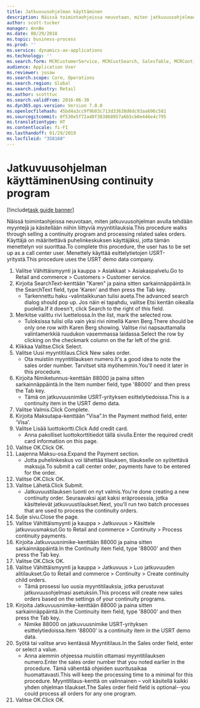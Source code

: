 ```yaml
---
title: Jatkuvuusohjelman käyttäminen
description: Näissä toimintaohjeissa neuvotaan, miten jatkuvuusohjelman avulla tehdään myyntejä ja käsitellään niihin liittyviä myyntitilauksia.
author: scott-tucker
manager: AnnBe
ms.date: 08/29/2018
ms.topic: business-process
ms.prod: ''
ms.service: dynamics-ax-applications
ms.technology: ''
ms.search.form: MCRCustomerService, MCRCustSearch, SalesTable, MCRContinuityCustInfo, MCRCustPaymLookup, CreditCardTokenization, CreditCardLookup, MCRSalesOrderRecap
audience: Application User
ms.reviewer: josaw
ms.search.scope: Core, Operations
ms.search.region: Global
ms.search.industry: Retail
ms.author: scotttuc
ms.search.validFrom: 2016-06-30
ms.dyn365.ops.version: Version 7.0.0
ms.openlocfilehash: 45bd4a3cc9f9b03c713d33638d6dc93aa696c581
ms.sourcegitcommit: 0f530e5f72a40f383868957a6b5cb0e446e4c795
ms.translationtype: HT
ms.contentlocale: fi-FI
ms.lasthandoff: 01/29/2019
ms.locfileid: "358160"
---
```

# <a name="using-continuity-program"></a><span data-ttu-id="fd41e-103">Jatkuvuusohjelman käyttäminen</span><span class="sxs-lookup"><span data-stu-id="fd41e-103">Using continuity program</span></span>

[!include[task guide banner](../includes/task-guide-banner.md)]

<span data-ttu-id="fd41e-104">Näissä toimintaohjeissa neuvotaan, miten jatkuvuusohjelman avulla tehdään myyntejä ja käsitellään niihin liittyviä myyntitilauksia.</span><span class="sxs-lookup"><span data-stu-id="fd41e-104">This procedure walks through selling a continuity program and processing related sales orders.</span></span> <span data-ttu-id="fd41e-105">Käyttäjä on määritettävä puhelinkeskuksen käyttäjäksi, jotta tämän menettelyn voi suorittaa.</span><span class="sxs-lookup"><span data-stu-id="fd41e-105">To complete this procedure, the user has to be set up as a call center user.</span></span> <span data-ttu-id="fd41e-106">Menettely käyttää esittelytietojen USRT-yritystä.</span><span class="sxs-lookup"><span data-stu-id="fd41e-106">This procedure uses the USRT demo data company.</span></span>

1. <span data-ttu-id="fd41e-107">Valitse Vähittäismyynti ja kauppa > Asiakkaat > Asiakaspalvelu.</span><span class="sxs-lookup"><span data-stu-id="fd41e-107">Go to Retail and commerce > Customers > Customer service.</span></span>
2. <span data-ttu-id="fd41e-108">Kirjoita SearchText-kenttään "Karen" ja paina sitten sarkainnäppäintä.</span><span class="sxs-lookup"><span data-stu-id="fd41e-108">In the SearchText field, type 'Karen' and then press the Tab key.</span></span>
    * <span data-ttu-id="fd41e-109">Tarkennettu haku -valintaikkunan tulisi aueta.</span><span class="sxs-lookup"><span data-stu-id="fd41e-109">The advanced search dialog should pop up.</span></span> <span data-ttu-id="fd41e-110">Jos näin ei tapahdu, valitse Etsi kentän oikealla puolella.</span><span class="sxs-lookup"><span data-stu-id="fd41e-110">If it doesn't, click Search to the right of this field.</span></span>  
3. <span data-ttu-id="fd41e-111">Merkitse valittu rivi luettelossa.</span><span class="sxs-lookup"><span data-stu-id="fd41e-111">In the list, mark the selected row.</span></span>
    * <span data-ttu-id="fd41e-112">Tuloksissa tulisi olla vain yksi rivi nimellä Karen Berg.</span><span class="sxs-lookup"><span data-stu-id="fd41e-112">There should be only one row with Karen Berg showing.</span></span> <span data-ttu-id="fd41e-113">Valitse rivi napsauttamalla valintamerkkiä ruudukon vasemmassa laidassa.</span><span class="sxs-lookup"><span data-stu-id="fd41e-113">Select the row by clicking on the checkmark column on the far left of the grid.</span></span>  
4. <span data-ttu-id="fd41e-114">Klikkaa Valitse.</span><span class="sxs-lookup"><span data-stu-id="fd41e-114">Click Select.</span></span>
5. <span data-ttu-id="fd41e-115">Valitse Uusi myyntitilaus.</span><span class="sxs-lookup"><span data-stu-id="fd41e-115">Click New sales order.</span></span>
    * <span data-ttu-id="fd41e-116">Ota muistiin myyntitilauksen numero.</span><span class="sxs-lookup"><span data-stu-id="fd41e-116">It's a good idea to note the sales order number.</span></span> <span data-ttu-id="fd41e-117">Tarvitset sitä myöhemmin.</span><span class="sxs-lookup"><span data-stu-id="fd41e-117">You'll need it later in this procedure.</span></span>  
6. <span data-ttu-id="fd41e-118">Kirjoita Nimiketunnus-kenttään 88000 ja paina sitten sarkainnäppäintä.</span><span class="sxs-lookup"><span data-stu-id="fd41e-118">In the Item number field, type '88000' and then press the Tab key.</span></span>
    * <span data-ttu-id="fd41e-119">Tämä on jatkuvuusnimike USRT-yrityksen esittelytiedoissa.</span><span class="sxs-lookup"><span data-stu-id="fd41e-119">This is a continuity item in the USRT demo data.</span></span>  
7. <span data-ttu-id="fd41e-120">Valitse Valmis.</span><span class="sxs-lookup"><span data-stu-id="fd41e-120">Click Complete.</span></span>
8. <span data-ttu-id="fd41e-121">Kirjoita Maksutapa-kenttään "Visa".</span><span class="sxs-lookup"><span data-stu-id="fd41e-121">In the Payment method field, enter 'Visa'.</span></span>
9. <span data-ttu-id="fd41e-122">Valitse Lisää luottokortti.</span><span class="sxs-lookup"><span data-stu-id="fd41e-122">Click Add credit card.</span></span>
    * <span data-ttu-id="fd41e-123">Anna pakolliset luottokorttitiedot tällä sivulla.</span><span class="sxs-lookup"><span data-stu-id="fd41e-123">Enter the required credit card information on this page.</span></span>  
10. <span data-ttu-id="fd41e-124">Valitse OK.</span><span class="sxs-lookup"><span data-stu-id="fd41e-124">Click OK.</span></span>
11. <span data-ttu-id="fd41e-125">Laajenna Maksu-osa.</span><span class="sxs-lookup"><span data-stu-id="fd41e-125">Expand the Payment section.</span></span>
    * <span data-ttu-id="fd41e-126">Jotta puhelinkeskus voi lähettää tilauksen, tilaukselle on syötettävä maksuja.</span><span class="sxs-lookup"><span data-stu-id="fd41e-126">To submit a call center order, payments have to be entered for the order.</span></span>  
12. <span data-ttu-id="fd41e-127">Valitse OK.</span><span class="sxs-lookup"><span data-stu-id="fd41e-127">Click OK.</span></span>
13. <span data-ttu-id="fd41e-128">Valitse Lähetä.</span><span class="sxs-lookup"><span data-stu-id="fd41e-128">Click Submit.</span></span>
    * <span data-ttu-id="fd41e-129">Jatkuvuustilauksen luonti on nyt valmis.</span><span class="sxs-lookup"><span data-stu-id="fd41e-129">You're done creating a new continuity order.</span></span> <span data-ttu-id="fd41e-130">Seuraavaksi ajat kaksi eräprosessia, jotka käsittelevät jatkuvuustilaukset.</span><span class="sxs-lookup"><span data-stu-id="fd41e-130">Next, you'll run two batch processes that are used to process the continuity orders.</span></span>  
14. <span data-ttu-id="fd41e-131">Sulje sivu.</span><span class="sxs-lookup"><span data-stu-id="fd41e-131">Close the page.</span></span>
15. <span data-ttu-id="fd41e-132">Valitse Vähittäismyynti ja kauppa > Jatkuvuus > Käsittele jatkuvuusmaksut.</span><span class="sxs-lookup"><span data-stu-id="fd41e-132">Go to Retail and commerce > Continuity > Process continuity payments.</span></span>
16. <span data-ttu-id="fd41e-133">Kirjoita Jatkuvuusnimike-kenttään 88000 ja paina sitten sarkainnäppäintä.</span><span class="sxs-lookup"><span data-stu-id="fd41e-133">In the Continuity item field, type '88000' and then press the Tab key.</span></span>
17. <span data-ttu-id="fd41e-134">Valitse OK.</span><span class="sxs-lookup"><span data-stu-id="fd41e-134">Click OK.</span></span>
18. <span data-ttu-id="fd41e-135">Valitse Vähittäismyynti ja kauppa > Jatkuvuus > Luo jatkuvuuden alitilaukset.</span><span class="sxs-lookup"><span data-stu-id="fd41e-135">Go to Retail and commerce > Continuity > Create continuity child orders.</span></span>
    * <span data-ttu-id="fd41e-136">Tämä prosessi luo uusia myyntitilauksia, jotka perustuvat jatkuvuusohjelmasi asetuksiin.</span><span class="sxs-lookup"><span data-stu-id="fd41e-136">This process will create new sales orders based on the settings of your continuity programs.</span></span>  
19. <span data-ttu-id="fd41e-137">Kirjoita Jatkuvuusnimike-kenttään 88000 ja paina sitten sarkainnäppäintä.</span><span class="sxs-lookup"><span data-stu-id="fd41e-137">In the Continuity item field, type '88000' and then press the Tab key.</span></span>
    * <span data-ttu-id="fd41e-138">Nimike 88000 on jatkuvuusnimike USRT-yrityksen esittelytiedoissa.</span><span class="sxs-lookup"><span data-stu-id="fd41e-138">Item '88000' is a continuity item in the USRT demo data.</span></span>  
20. <span data-ttu-id="fd41e-139">Syötä tai valitse arvo kentässä Myyntitilaus.</span><span class="sxs-lookup"><span data-stu-id="fd41e-139">In the Sales order field, enter or select a value.</span></span>
    * <span data-ttu-id="fd41e-140">Anna aiemmin ohjeessa muistiin ottamasi myyntitilauksen numero.</span><span class="sxs-lookup"><span data-stu-id="fd41e-140">Enter the sales order number that you noted earlier in the procedure.</span></span> <span data-ttu-id="fd41e-141">Tämä vähentää ohjeiden suoritusaikaa huomattavasti.</span><span class="sxs-lookup"><span data-stu-id="fd41e-141">This will keep the processing time to a minimal for this procedure.</span></span> <span data-ttu-id="fd41e-142">Myyntitilaus-kenttä on valinnainen – voit käsitellä kaikki yhden ohjelman tilaukset.</span><span class="sxs-lookup"><span data-stu-id="fd41e-142">The Sales order field field is optional--you could process all orders for any one program.</span></span>  
21. <span data-ttu-id="fd41e-143">Valitse OK.</span><span class="sxs-lookup"><span data-stu-id="fd41e-143">Click OK.</span></span>

